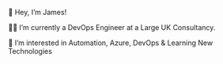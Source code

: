 👋 Hey, I’m James!

👨‍💼 I’m currently a DevOps Engineer at a Large UK Consultancy.

👀 I’m interested in Automation, Azure, DevOps & Learning New Technologies
